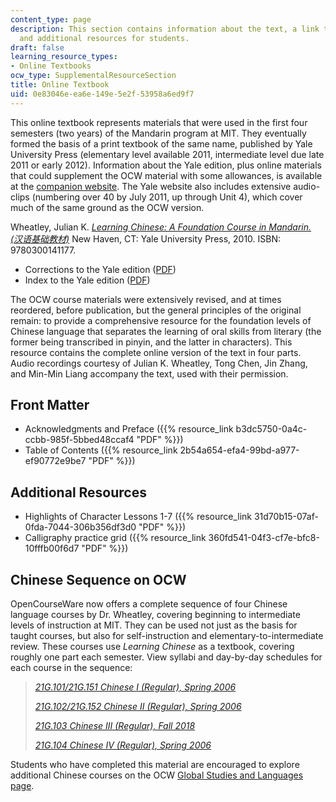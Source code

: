 ```yaml
---
content_type: page
description: This section contains information about the text, a link to the 2nd edition,
  and additional resources for students.
draft: false
learning_resource_types:
- Online Textbooks
ocw_type: SupplementalResourceSection
title: Online Textbook
uid: 0e83046e-ea6e-149e-5e2f-53958a6ed9f7
---
```

This online textbook represents materials that were used in the first four semesters (two years) of the Mandarin program at MIT. They eventually formed the basis of a print textbook of the same name, published by Yale University Press (elementary level available 2011, intermediate level due late 2011 or early 2012). Information about the Yale edition, plus online materials that could supplement the OCW material with some allowances, is available at the [companion website](http://yalebooks.com/wheatley). The Yale website also includes extensive audio-clips (numbering over 40 by July 2011, up through Unit 4), which cover much of the same ground as the OCW version.

Wheatley, Julian K. [_Learning Chinese: A Foundation Course in Mandarin. (汉语基础教材)_](http://yalepress.yale.edu/yupbooks/book.asp?isbn=9780300141177) New Haven, CT: Yale University Press, 2010. ISBN: 9780300141177.

- Corrections to the Yale edition ([PDF](http://yalepress.yale.edu/yupbooks/wheatley/Corrections.pdf))
- Index to the Yale edition ([PDF](http://yalepress.yale.edu/yupbooks/wheatley/LC%201%20Index.pdf))

The OCW course materials were extensively revised, and at times reordered, before publication, but the general principles of the original remain: to provide a comprehensive resource for the foundation levels of Chinese language that separates the learning of oral skills from literary (the former being transcribed in pinyin, and the latter in characters). This resource contains the complete online version of the text in four parts. Audio recordings courtesy of Julian K. Wheatley, Tong Chen, Jin Zhang, and Min-Min Liang accompany the text, used with their permission.

## Front Matter

- Acknowledgments and Preface ({{% resource_link b3dc5750-0a4c-ccbb-985f-5bbed48ccaf4 "PDF" %}})
- Table of Contents ({{% resource_link 2b54a654-efa4-99bd-a977-ef90772e9be7 "PDF" %}})

## Additional Resources

- Highlights of Character Lessons 1-7 ({{% resource_link 31d70b15-07af-0fda-7044-306b356df3d0 "PDF" %}})
- Calligraphy practice grid ({{% resource_link 360fd541-04f3-cf7e-bfc8-10fffb00f6d7 "PDF" %}})

## Chinese Sequence on OCW

OpenCourseWare now offers a complete sequence of four Chinese language courses by Dr. Wheatley, covering beginning to intermediate levels of instruction at MIT. They can be used not just as the basis for taught courses, but also for self-instruction and elementary-to-intermediate review. These courses use _Learning Chinese_ as a textbook, covering roughly one part each semester. View syllabi and day-by-day schedules for each course in the sequence:

> [_21G.101/21G.151 Chinese I (Regular), Spring 2006_](/courses/21g-101-chinese-i-regular-fall-2014)
> 
> [_21G.102/21G.152 Chinese II (Regular), Spring 2006_](/courses/21g-102-chinese-ii-regular-spring-2015)
> 
> [_21G.103 Chinese III (Regular), Fall 2018_](/courses/21g-103-chinese-iii-regular-fall-2018)
> 
> [_21G.104 Chinese IV (Regular), Spring 2006_](/courses/21g-104-chinese-iv-regular-spring-2018)

Students who have completed this material are encouraged to explore additional Chinese courses on the OCW [Global Studies and Languages page](/courses/global-languages).
